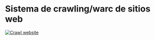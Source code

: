 # Sistema de crawling/warc de sitios web

[![Crawl website](https://github.com/andres-chirinos/crawl-bolivian-websites/actions/workflows/crawl.yml/badge.svg)](https://github.com/andres-chirinos/crawl-bolivian-websites/actions/workflows/crawl.yml)